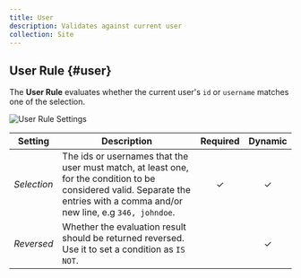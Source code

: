 ```yaml
---
title: User
description: Validates against current user
collection: Site
---
```


## User Rule {#user}

<div class="tm-resource-icon">
    <!--@include: ../assets/rules/rule-user.svg-->
</div>

The **User Rule** evaluates whether the current user's `id` or `username` matches one of the selection.

![User Rule Settings](./assets/rules/rule-user.webp)

| Setting | Description | Required | Dynamic |
| --- | --- | :---: | :---: |
| *Selection* | The ids or usernames that the user must match, at least one, for the condition to be considered valid. Separate the entries with a comma and/or new line, e.g `346, johndoe`. | &#x2713; | &#x2713; |
| *Reversed* | Whether the evaluation result should be returned reversed. Use it to set a condition as `IS NOT`. | | &#x2713; |
<!--@include: ./advanced-rule-settings-->
